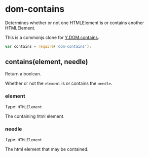 # dom-contains
Determines whether or not one HTMLElement is or contains another HTMLElement.

This is a commonjs clone for [Y.DOM.contains](http://yuilibrary.com/yui/docs/api/classes/DOM.html#method_contains).

```javascript
var contains = require('dom-contains');
```

## contains(element, needle)

Return a boolean.

Whether or not the `element` is or contains the `needle`.

### element

Type: `HTMLElement`

The containing html element.

### needle

Type: `HTMLElement`

The html element that may be contained.

